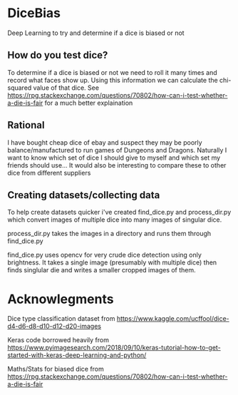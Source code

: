 # DiceBias
Deep Learning to try and determine if a dice is biased or not

## How do you test dice?
To determine if a dice is biased or not we need to roll it many times and record what faces show up. Using this information we can calculate the chi-squared value of that dice.
See https://rpg.stackexchange.com/questions/70802/how-can-i-test-whether-a-die-is-fair for a much better explaination

## Rational
I have bought cheap dice of ebay and suspect they may be poorly balance/manufactured to run games of Dungeons and Dragons. Naturally I want to know which set of dice I should give to myself and which set my friends should use...
It would also be interesting to compare these to other dice from different suppliers

## Creating datasets/collecting data
To help create datasets quicker i've created find_dice.py and process_dir.py which convert images of multiple dice into many images of singular dice.

process_dir.py takes the images in a directory and runs them through find_dice.py

find_dice.py uses opencv for very crude dice detection using only brightness. It takes a single image (presumably with multiple dice) then finds singlular die and writes a smaller cropped images of them.

# Acknowlegments
Dice type classification dataset from https://www.kaggle.com/ucffool/dice-d4-d6-d8-d10-d12-d20-images

Keras code borrowed heavily from https://www.pyimagesearch.com/2018/09/10/keras-tutorial-how-to-get-started-with-keras-deep-learning-and-python/

Maths/Stats for biased dice from https://rpg.stackexchange.com/questions/70802/how-can-i-test-whether-a-die-is-fair
